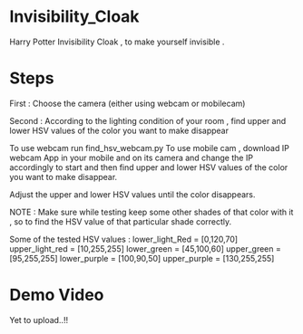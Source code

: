 # Invisibility_Cloak
Harry Potter Invisibility Cloak , to make yourself invisible .


# Steps


First :
Choose the camera (either using webcam or mobilecam)

Second :
According to the lighting condition of your room , find upper and lower HSV values of the color you want to make disappear

To use webcam run find_hsv_webcam.py
To use mobile cam , download IP webcam App in your mobile and on its camera and change the IP accordingly to start and
then find upper and lower HSV values of the color you want to make disappear.

Adjust the upper and lower HSV values until the color disappears.

NOTE : Make sure while testing keep some other shades of that color with it , so to find the HSV value of that particular
shade correctly.

Some of the tested HSV values : 
lower_light_Red = [0,120,70]        upper_light_red = [10,255,255]
lower_green = [45,100,60]        upper_green = [95,255,255]
lower_purple = [100,90,50]        upper_purple = [130,255,255]


# Demo Video

Yet to upload..!!
